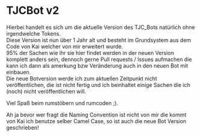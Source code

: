 # TJCBot v2
Hierbei handelt es sich um die aktuelle Version des TJC_Bots natürlich ohne irgendwelche Tokens. \
Diese Version ist nun über 1 Jahr alt und besteht im Grundsystem aus dem Code von Kai welcher von mir erweitert wurde. \
95% der Sachen wie ihr sie hier findet werden in der neuen Version komplett anders sein, dennoch gerne Pull requests / Issues aufmachen die kann ich dann als amerkung bzw Veränderung auch in den neuen Bot mit einbauen.\
Die neue Botversion werde ich zum aktuellen Zeitpunkt nicht veröffentlichen, die ist nicht fertig und ich beinhaltet einige Sachen die ich (noch) nicht veröffentlichen will.

Viel Spaß beim rumstöbern und rumcoden ;).


Ah ja bevor wer fragt die Naming Convention ist nicht von mir die kommt von Kai ich benutze selber Camel Case, so ist auch die neue Bot Version geschrieben!
